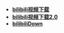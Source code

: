 

* [**bilibili视频下载**](/spider/bilibili)
* [**bilibili视频下载2.0**](/spider/bilibili2.0)
* [**bilibiliDown**](/spider/bilibiliDown)
